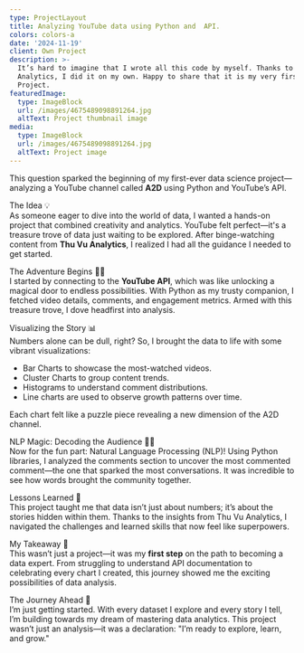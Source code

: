 ```yaml
---
type: ProjectLayout
title: Analyzing YouTube data using Python and  API.
colors: colors-a
date: '2024-11-19'
client: Own Project
description: >-
  It’s hard to imagine that I wrote all this code by myself. Thanks to Thu vu
  Analytics, I did it on my own. Happy to share that it is my very first
  Project.
featuredImage:
  type: ImageBlock
  url: /images/4675489098891264.jpg
  altText: Project thumbnail image
media:
  type: ImageBlock
  url: /images/4675489098891264.jpg
  altText: Project image
---
```




This question sparked the beginning of my first-ever data science project—analyzing a YouTube channel called **A2D** using Python and YouTube’s API.

The Idea 💡  
As someone eager to dive into the world of data, I wanted a hands-on project that combined creativity and analytics. YouTube felt perfect—it's a treasure trove of data just waiting to be explored. After binge-watching content from **Thu Vu Analytics**, I realized I had all the guidance I needed to get started. 

The Adventure Begins 🧑‍💻  
I started by connecting to the **YouTube API**, which was like unlocking a magical door to endless possibilities. With Python as my trusty companion, I fetched video details, comments, and engagement metrics. Armed with this treasure trove, I dove headfirst into analysis.

Visualizing the Story 📊  
Numbers alone can be dull, right? So, I brought the data to life with some vibrant visualizations:  
- Bar Charts to showcase the most-watched videos.  
- Cluster Charts to group content trends.  
- Histograms to understand comment distributions.  
- Line charts are used to observe growth patterns over time.

Each chart felt like a puzzle piece revealing a new dimension of the A2D channel.

NLP Magic: Decoding the Audience 💬✨  
Now for the fun part: Natural Language Processing (NLP)! Using Python libraries, I analyzed the comments section to uncover the most commented comment—the one that sparked the most conversations. It was incredible to see how words brought the community together.

Lessons Learned 📘  
This project taught me that data isn’t just about numbers; it’s about the stories hidden within them. Thanks to the insights from Thu Vu Analytics, I navigated the challenges and learned skills that now feel like superpowers. 

My Takeaway 🌟  
This wasn’t just a project—it was my **first step** on the path to becoming a data expert. From struggling to understand API documentation to celebrating every chart I created, this journey showed me the exciting possibilities of data analysis. 

The Journey Ahead 🔮  
I’m just getting started. With every dataset I explore and every story I tell, I’m building towards my dream of mastering data analytics. This project wasn’t just an analysis—it was a declaration: "I’m ready to explore, learn, and grow." 


